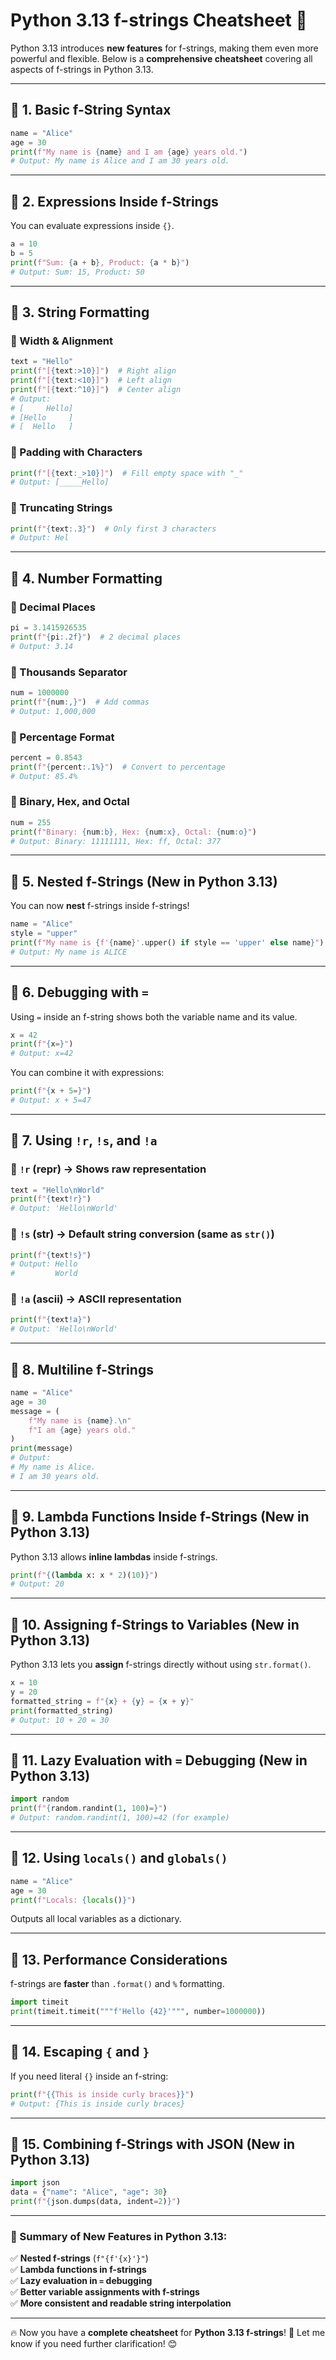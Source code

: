 # Python 3.13 f-strings Cheatsheet 🚀

Python 3.13 introduces **new features** for f-strings, making them even more powerful and flexible. Below is a **comprehensive cheatsheet** covering all aspects of f-strings in Python 3.13.

---

## 🔹 1. Basic f-String Syntax

```python
name = "Alice"
age = 30
print(f"My name is {name} and I am {age} years old.")
# Output: My name is Alice and I am 30 years old.
```

---

## 🔹 2. Expressions Inside f-Strings

You can evaluate expressions inside `{}`.

```python
a = 10
b = 5
print(f"Sum: {a + b}, Product: {a * b}")
# Output: Sum: 15, Product: 50
```

---

## 🔹 3. String Formatting

### 📌 Width & Alignment

```python
text = "Hello"
print(f"[{text:>10}]")  # Right align
print(f"[{text:<10}]")  # Left align
print(f"[{text:^10}]")  # Center align
# Output:
# [     Hello]
# [Hello     ]
# [  Hello   ]
```

### 📌 Padding with Characters

```python
print(f"[{text:_>10}]")  # Fill empty space with "_"
# Output: [_____Hello]
```

### 📌 Truncating Strings

```python
print(f"{text:.3}")  # Only first 3 characters
# Output: Hel
```

---

## 🔹 4. Number Formatting

### 📌 Decimal Places

```python
pi = 3.1415926535
print(f"{pi:.2f}")  # 2 decimal places
# Output: 3.14
```

### 📌 Thousands Separator

```python
num = 1000000
print(f"{num:,}")  # Add commas
# Output: 1,000,000
```

### 📌 Percentage Format

```python
percent = 0.8543
print(f"{percent:.1%}")  # Convert to percentage
# Output: 85.4%
```

### 📌 Binary, Hex, and Octal

```python
num = 255
print(f"Binary: {num:b}, Hex: {num:x}, Octal: {num:o}")
# Output: Binary: 11111111, Hex: ff, Octal: 377
```

---

## 🔹 5. Nested f-Strings (New in Python 3.13)

You can now **nest** f-strings inside f-strings!

```python
name = "Alice"
style = "upper"
print(f"My name is {f'{name}'.upper() if style == 'upper' else name}")
# Output: My name is ALICE
```

---

## 🔹 6. Debugging with `=`

Using `=` inside an f-string shows both the variable name and its value.

```python
x = 42
print(f"{x=}")
# Output: x=42
```

You can combine it with expressions:

```python
print(f"{x + 5=}")
# Output: x + 5=47
```

---

## 🔹 7. Using `!r`, `!s`, and `!a`

### 📌 `!r` (repr) → Shows raw representation

```python
text = "Hello\nWorld"
print(f"{text!r}")
# Output: 'Hello\nWorld'
```

### 📌 `!s` (str) → Default string conversion (same as `str()`)

```python
print(f"{text!s}")
# Output: Hello
#         World
```

### 📌 `!a` (ascii) → ASCII representation

```python
print(f"{text!a}")
# Output: 'Hello\nWorld'
```

---

## 🔹 8. Multiline f-Strings

```python
name = "Alice"
age = 30
message = (
    f"My name is {name}.\n"
    f"I am {age} years old."
)
print(message)
# Output:
# My name is Alice.
# I am 30 years old.
```

---

## 🔹 9. Lambda Functions Inside f-Strings (New in Python 3.13)

Python 3.13 allows **inline lambdas** inside f-strings.

```python
print(f"{(lambda x: x * 2)(10)}")
# Output: 20
```

---

## 🔹 10. Assigning f-Strings to Variables (New in Python 3.13)

Python 3.13 lets you **assign** f-strings directly without using `str.format()`.

```python
x = 10
y = 20
formatted_string = f"{x} + {y} = {x + y}"
print(formatted_string)
# Output: 10 + 20 = 30
```

---

## 🔹 11. Lazy Evaluation with `=` Debugging (New in Python 3.13)

```python
import random
print(f"{random.randint(1, 100)=}")
# Output: random.randint(1, 100)=42 (for example)
```

---

## 🔹 12. Using `locals()` and `globals()`

```python
name = "Alice"
age = 30
print(f"Locals: {locals()}")
```

Outputs all local variables as a dictionary.

---

## 🔹 13. Performance Considerations

f-strings are **faster** than `.format()` and `%` formatting.

```python
import timeit
print(timeit.timeit("""f'Hello {42}'""", number=1000000))
```

---

## 🔹 14. Escaping `{` and `}`

If you need literal `{}` inside an f-string:

```python
print(f"{{This is inside curly braces}}")
# Output: {This is inside curly braces}
```

---

## 🔹 15. Combining f-Strings with JSON (New in Python 3.13)

```python
import json
data = {"name": "Alice", "age": 30}
print(f"{json.dumps(data, indent=2)}")
```

---

### 🎯 Summary of New Features in Python 3.13:

✅ **Nested f-strings** (`f"{f'{x}'}"`)  
✅ **Lambda functions in f-strings**  
✅ **Lazy evaluation in `=` debugging**  
✅ **Better variable assignments with f-strings**  
✅ **More consistent and readable string interpolation**

---

🔥 Now you have a **complete cheatsheet** for **Python 3.13 f-strings**! 🚀 Let me know if you need further clarification! 😊
